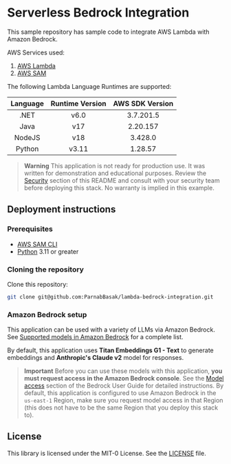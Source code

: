 # Serverless Bedrock Integration
This sample repository has sample code to integrate AWS Lambda with Amazon Bedrock.

AWS Services used:
1. [AWS Lambda](https://aws.amazon.com/lambda/)
2. [AWS SAM](https://aws.amazon.com/serverless/sam/)

The following Lambda Language Runtimes are supported:

| Language | Runtime Version    | AWS SDK Version |
| :---:   | :---: | :---: |
| .NET  | v6.0   | 3.7.201.5 |
| Java | v17 | 2.20.157 |
| NodeJS | v18 | 3.428.0 |
| Python | v3.11 | 1.28.57 |

> **Warning**
> This application is not ready for production use. It was written for demonstration and educational purposes. Review the [Security](#security) section of this README and consult with your security team before deploying this stack. No warranty is implied in this example.

## Deployment instructions

### Prerequisites

- [AWS SAM CLI](https://docs.aws.amazon.com/serverless-application-model/latest/developerguide/install-sam-cli.html)
- [Python](https://www.python.org/) 3.11 or greater

### Cloning the repository

Clone this repository:

```bash
git clone git@github.com:ParnabBasak/lambda-bedrock-integration.git
```

### Amazon Bedrock setup

This application can be used with a variety of LLMs via Amazon Bedrock. See [Supported models in Amazon Bedrock](https://docs.aws.amazon.com/bedrock/latest/userguide/what-is-service.html#models-supported) for a complete list.

By default, this application uses **Titan Embeddings G1 - Text** to generate embeddings and **Anthropic's Claude v2** model for responses.

> **Important**
> Before you can use these models with this application, **you must request access in the Amazon Bedrock console**. See the [Model access](https://docs.aws.amazon.com/bedrock/latest/userguide/model-access.html) section of the Bedrock User Guide for detailed instructions.
> By default, this application is configured to use Amazon Bedrock in the `us-east-1` Region, make sure you request model access in that Region (this does not have to be the same Region that you deploy this stack to).

## License

This library is licensed under the MIT-0 License. See the [LICENSE](LICENSE) file.